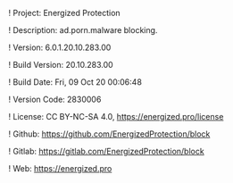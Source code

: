 ! Project: Energized Protection

! Description: ad.porn.malware blocking.

! Version: 6.0.1.20.10.283.00

! Build Version: 20.10.283.00

! Build Date: Fri, 09 Oct 20 00:06:48

! Version Code: 2830006

! License: CC BY-NC-SA 4.0, https://energized.pro/license

! Github: https://github.com/EnergizedProtection/block

! Gitlab: https://gitlab.com/EnergizedProtection/block


! Web: https://energized.pro
